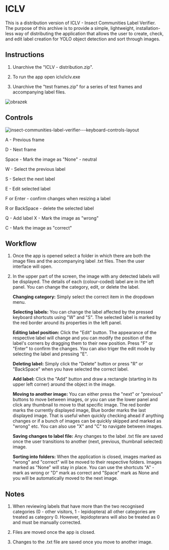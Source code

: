 # ICLV

This is a distribution version of ICLV - Insect Communities Label Verifier. The purpose of this archive is to provide a simple, lightweight, installation-less way of distributing the application that allows the user to create, check, and edit label creation for YOLO object detection and sort through images.

## Instructions

1) Unarchive the "ICLV - distribution.zip".

2) To run the app open iclv/iclv.exe

3) Unarchive the "test frames.zip" for a series of test frames and accompanying label files.

![obrazek](https://github.com/ChlupacTheBosmer/ICLV_distribution/assets/29023670/ae49087e-5bb2-4744-8a6a-73db25f56d57)

## Controls

![insect-communities-label-verifier---keyboard-controls-layout](https://github.com/ChlupacTheBosmer/ICLV_distribution/assets/29023670/a3872a41-ba86-424d-9001-90ad10ca57b9)



A - Previous frame

D - Next frame






Space - Mark the image as "None" - neutral



W - Select the previous label

S - Select the next label

E - Edit selected label

F or Enter - confirm changes when resizing a label

R or BackSpace - delete the selected label

Q - Add label
X - Mark the image as "wrong"

C - Mark the image as "correct"



## Workflow

1) Once the app is opened select a folder in which there are both the image files and the accompanying label .txt files. Then the user interface will open. 

2) In the upper part of the screen, the image with any detected labels will be displayed. The details of each (colour-coded) label are in the left panel. You can change the category, edit, or delete the label.

      **Changing category:** Simply select the correct item in the dropdown menu.

      **Selecting labels:** You can change the label affected by the pressed keyboard shortcuts using "W" and "S". The selected label is marked by the red border around its properties in the left panel.
      
      **Editing label position:** Click the "Edit" button. The appearance of the respective label will change and you can modify the position of the label's corners by dragging them to their new position. Press "F" or "Enter" to confirm the changes. You can also triger the edit mode by selecting the label and pressing "E".
      
      **Deleting label:** Simply click the "Delete" button or press "R" or "BackSpace" when you have selected the correct label.
      
      **Add label:** Click the "Add" button and draw a rectangle (starting in its upper left corner) around the object in the image.
      
      **Moving to another image:** You can either press the "next" or "previous" buttons to move between images, or you can use the lower panel and click any thumbnail to move to that specific image. The red border marks the currently displayed image, Blue border marks the last displayed image. That is useful when quickly checking ahead if anything changes or if a bunch of images can be quickly skipped and marked as "wrong" etc. You can also use "X" and "C" to navigate between images.
      
      **Saving changes to label file:** Any changes to the label .txt file are saved once the user transitions to another (next, previous, thumbnail selected) image.
      
      **Sorting into folders:** When the application is closed, images marked as "wrong" and "correct" will be moved to their respective folders. Images marked as "None" will stay in place. You can use the shortcuts "A" - mark as wrong or "D" mark as correct and "Space" mark as None and you will be automatically moved to the next image.

## Notes

1) When reviewing labels that have more than the two recognised categories (0 - other visitors, 1 - lepidoptera) all other categories are treated as category 0. However, lepidopterans will also be treated as 0 and must be manually corrected.

2) Files are moved once the app is closed.

3) Changes to the .txt file are saved once you move to another image.
